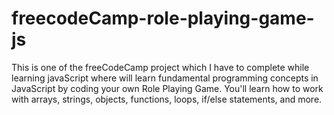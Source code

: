 # freecodeCamp-role-playing-game-js
This is one of the freeCodeCamp project which I have to complete while learning javaScript where  will learn fundamental programming concepts in JavaScript by coding your own Role Playing Game. You'll learn how to work with arrays, strings, objects, functions, loops, if/else statements, and more.
